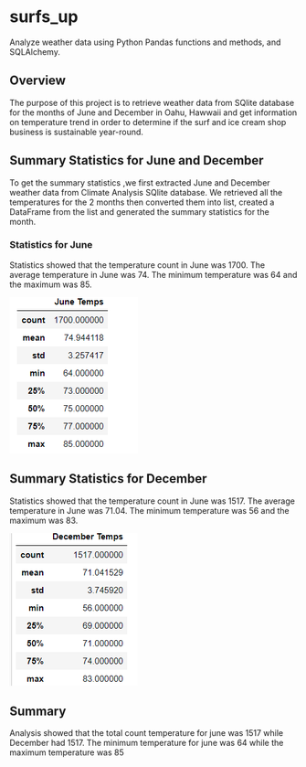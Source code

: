 # surfs_up

Analyze weather data  using Python Pandas functions and methods, and SQLAlchemy.

## Overview 

The purpose of this project is to retrieve weather data from SQlite database for the months of June and December in Oahu, Hawwaii and get information on temperature trend in order to determine if the surf and ice cream shop business is sustainable year-round.


## Summary Statistics for June and December

To get the summary statistics ,we first extracted June  and December weather data from Climate Analysis SQlite database. We retrieved all the temperatures for the 2 months then converted them into list, created a DataFrame from the list and generated the summary statistics for the month.

### Statistics for June

Statistics showed that  the temperature count in June was 1700. The average temperature in June was 74. The minimum temperature was 64 and the maximum was 85.

![](https://github.com/assaci/surfs_up/blob/main/June_temp_stat.PNG?raw=true)


## Summary Statistics for December

Statistics showed that  the temperature count in June was 1517. The average temperature in June was 71.04. The minimum temperature was 56 and the maximum was 83.

![Dec_Temp_stat](https://github.com/assaci/surfs_up/blob/main/Dec_Temp_stat.PNG?raw=true)

## Summary
Analysis showed that the total count temperature for june was 1517 while December had 1517. The minimum temperature for june was 64 while the maximum temperature was 85
